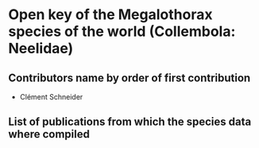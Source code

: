# Open key of the Megalothorax species of the world (Collembola: Neelidae)

## Contributors name by order of first contribution
- Clément Schneider

## List of publications from which the species data where compiled
